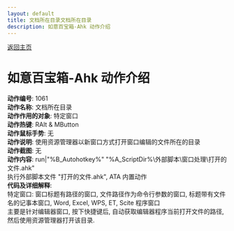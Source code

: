 ```yaml
---
layout: default
title: 文档所在目录文档所在目录
description: 如意百宝箱-Ahk 动作介绍
---
```

<link rel="stylesheet" href="../Actions/css/atom-one-light.min.css">
<script src="../Actions/js/highlight.min.js"></script>
<script>hljs.highlightAll();</script>

[返回主页](../index.md)

# [](#header-2) 如意百宝箱-Ahk 动作介绍

**动作编号**: 1061  
**动作名称**: 文档所在目录  
**动作作用的对象**: 特定窗口  
**动作热键**: RAlt & MButton  
**动作鼠标手势**: 无  
**动作说明**: 使用资源管理器以新窗口方式打开窗口编辑的文件所在的目录  
**动作截图**:  无   
**动作内容**: run|"%B_Autohotkey%" "%A_ScriptDir%\外部脚本\窗口处理\打开的文件.ahk"  
执行外部脚本文件 "打开的文件.ahk", ATA 内置动作  
**代码及详细解释**:  
特定窗口: 窗口标题有路径的窗口, 文件路径作为命令行参数的窗口, 标题带有文件名的记事本窗口, 
Word, Excel, WPS, ET, Scite 程序窗口  
主要是针对编辑器窗口, 按下快捷键后, 自动获取编辑器程序当前打开文件的路径, 然后使用资源管理器打开该目录.  